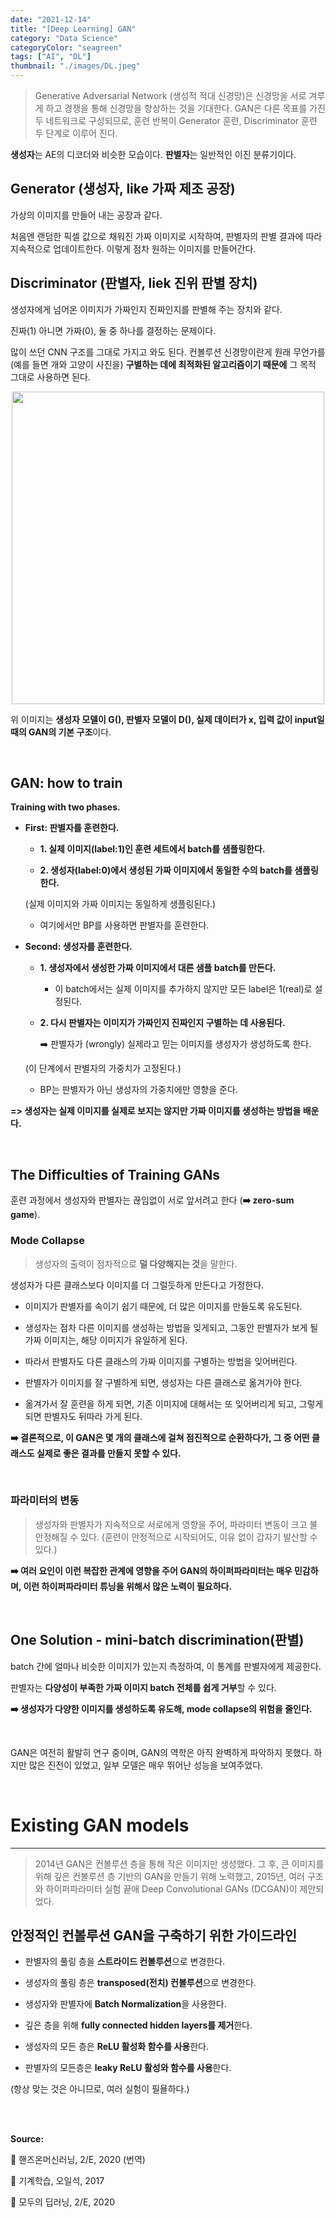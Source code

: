 ```yaml
---
date: "2021-12-14"
title: "[Deep Learning] GAN"
category: "Data Science"
categoryColor: "seagreen"
tags: ["AI", "DL"]
thumbnail: "./images/DL.jpeg"
---
```


> Generative Adversarial Network (생성적 적대 신경망)은 신경망을 서로 겨루게 하고 경쟁을 통해 신경망을 향상하는 것을 기대한다. GAN은 다른 목표를 가진 두 네트워크로 구성되므로, 훈련 반복이 Generator 훈련, Discriminator 훈련 두 단계로 이루어 진다.

**생성자**는 AE의 디코더와 비슷한 모습이다. **판별자**는 일반적인 이진 분류기이다.

## Generator (생성자, like 가짜 제조 공장)

가상의 이미지를 만들어 내는 공장과 같다.

처음엔 랜덤한 픽셀 값으로 채워진 가짜 이미지로 시작하여, 판별자의 판별 결과에 따라 지속적으로 업데이트한다. 이렇게 점차 원하는 이미지를 만들어간다.

## Discriminator (판별자, liek 진위 판별 장치)

생성자에게 넘어온 이미지가 가짜인지 진짜인지를 판별해 주는 장치와 같다.

진짜(1) 아니면 가짜(0), 둘 중 하나를 결정하는 문제이다.

많이 쓰던 CNN 구조를 그대로 가지고 와도 된다. 컨볼루션 신경망이란게 원래 무언가를 (예를 들면 개와 고양이 사진을) **구별하는 데에 최적화된 알고리즘이기 때문에** 그 목적 그대로 사용하면 된다.

<div style="text-align:center">
  <img src="https://user-images.githubusercontent.com/33220404/145706634-0ea24f20-2899-4389-8866-d2a7b745e1cf.png" width="500">
</div>

위 이미지는 **생성자 모델이 G(), 판별자 모델이 D(), 실제 데이터가 x, 입력 값이 input일 때의 GAN의 기본 구조**이다.

<br />

## GAN: how to train

**Training with two phases.**

- **First: 판별자를 훈련한다.**

  - **1. 실제 이미지(label:1)인 훈련 세트에서 batch를 샘플링한다.**

  - **2. 생성자(label:0)에서 생성된 가짜 이미지에서 동일한 수의 batch를 샘플링한다.**

  (실제 이미지와 가짜 이미지는 동일하게 생플링된다.)

  - 여기에서만 BP를 사용하면 판별자를 훈련한다.

- **Second: 생성자를 훈련한다.**

  - **1. 생성자에서 생성한 가짜 이미지에서 대른 샘플 batch를 만든다.**

    - 이 batch에서는 실제 이미지를 추가하지 않지만 모든 label은 1(real)로 설정된다.

  - **2. 다시 판별자는 이미지가 가짜인지 진짜인지 구별하는 데 사용된다.**

    ➡️ 판별자가 (wrongly) 실제라고 믿는 이미지를 생성자가 생성하도록 한다.

  (이 단계에서 판별자의 가중치가 고정된다.)

  - BP는 판별자가 아닌 생성자의 가중치에만 영향을 준다.

**=> 생성자는 실제 이미지를 실제로 보지는 않지만 가짜 이미지를 생성하는 방법을 배운다.**

<br />

## The Difficulties of Training GANs

훈련 과정에서 생성자와 판별자는 끊임없이 서로 앞서려고 한다 (**➡️ zero-sum game**).


### Mode Collapse

> 생성자의 출력이 점차적으로 **덜 다양해지는 것**을 말한다. 

생성자가 다른 클래스보다 이미지를 더 그럴듯하게 만든다고 가정한다.

- 이미지가 판별자를 속이기 쉽기 때문에, 더 많은 이미지를 만들도록 유도된다.

- 생성자는 점차 다른 이미지를 생성하는 방법을 잊게되고, 그동안 판별자가 보게 될 가짜 이미지는, 해당 이미지가 유일하게 된다.

- 따라서 판별자도 다른 클래스의 가짜 이미지를 구별하는 방법을 잊어버린다.

- 판별자가 이미지를 잘 구별하게 되면, 생성자는 다른 클래스로 옮겨가야 한다.

- 옮겨가서 잘 훈련을 하게 되면, 기존 이미지에 대해서는 또 잊어버리게 되고, 그렇게 되면 판별자도 뒤따라 가게 된다.

**➡️ 결론적으로, 이 GAN은 몇 개의 클래스에 걸쳐 점진적으로 순환하다가, 그 중 어떤 클래스도 실제로 좋은 결과를 만들지 못할 수 있다.**

<br />

### 파라미터의 변동

> 생성자와 판별자가 지속적으로 서로에게 영향을 주어, 파라미터 변동이 크고 불안정해질 수 있다. (훈련이 안정적으로 시작되어도, 이유 없이 갑자기 발산할 수 있다.)

**➡️ 여러 요인이 이런 복잡한 관계에 영향을 주어 GAN의 하이퍼파라미터는 매우 민감하며, 이런 하이퍼파라미터 튜닝을 위해서 많은 노력이 필요하다.**

<br />

## One Solution - mini-batch discrimination(판별)

batch 간에 얼마나 비슷한 이미지가 있는지 측정하여, 이 통계를 판별자에게 제공한다.

판별자는 **다양성이 부족한 가짜 이미지 batch 전체를 쉽게 거부**할 수 있다.

**➡️ 생성자가 다양한 이미지를 생성하도록 유도해, mode collapse의 위험을 줄인다.**

<br />

GAN은 여전히 활발히 연구 중이며, GAN의 역학은 아직 완벽하게 파악하지 못했다. 하지만 많은 진전이 있었고, 일부 모델은 매우 뛰어난 성능을 보여주었다.

<br />

# Existing GAN models

<hr />

> 2014년 GAN은 컨볼루션 층을 통해 작은 이미지만 생성했다. 그 후, 큰 이미지를 위해 깊은 컨볼루션 층 기반의 GAN을 만들기 위해 노력했고, 2015년, 여러 구조와 하이퍼파라미터 실험 끝애 Deep Convolutional GANs (DCGAN)이 제안되었다.

## 안정적인 컨볼루션 GAN을 구축하기 위한 가이드라인

- 판별자의 풀링 층을 **스트라이드 컨볼루션**으로 변경한다.

- 생성자의 풀링 층은 **transposed(전치) 컨볼루션**으로 변경한다.

- 생성자와 판별자에 **Batch Normalization**을 사용한다.

- 깊은 층을 위해 **fully connected hidden layers를 제거**한다.

- 생성자의 모든 층은 **ReLU 활성화 함수를 사용**한다.

- 판별자의 모든층은 **leaky ReLU 활성와 함수를 사용**한다.

(항상 맞는 것은 아니므로, 여러 실험이 필욜하다.)

<br />
<br />

**Source:**

📖 핸즈온머신러닝, 2/E, 2020 (번역)

📖 기계학습, 오일석, 2017

📖 모두의 딥러닝, 2/E, 2020